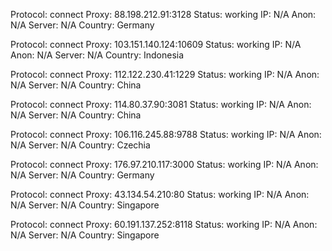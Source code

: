 Protocol: connect
Proxy: 88.198.212.91:3128
Status: working
IP: N/A
Anon: N/A
Server: N/A
Country: Germany

Protocol: connect
Proxy: 103.151.140.124:10609
Status: working
IP: N/A
Anon: N/A
Server: N/A
Country: Indonesia

Protocol: connect
Proxy: 112.122.230.41:1229
Status: working
IP: N/A
Anon: N/A
Server: N/A
Country: China

Protocol: connect
Proxy: 114.80.37.90:3081
Status: working
IP: N/A
Anon: N/A
Server: N/A
Country: China

Protocol: connect
Proxy: 106.116.245.88:9788
Status: working
IP: N/A
Anon: N/A
Server: N/A
Country: Czechia

Protocol: connect
Proxy: 176.97.210.117:3000
Status: working
IP: N/A
Anon: N/A
Server: N/A
Country: Germany

Protocol: connect
Proxy: 43.134.54.210:80
Status: working
IP: N/A
Anon: N/A
Server: N/A
Country: Singapore

Protocol: connect
Proxy: 60.191.137.252:8118
Status: working
IP: N/A
Anon: N/A
Server: N/A
Country: Singapore

